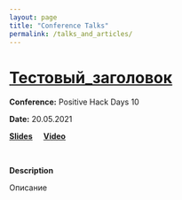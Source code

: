 ```yaml
---
layout: page
title: "Conference Talks"
permalink: /talks_and_articles/
---
```


# [Тестовый_заголовок][38]

__Conference:__ Positive Hack Days 10

__Date:__ 20.05.2021

[__Slides__][39] &nbsp; &nbsp; [__Video__][40]

<br />

__Description__

Описание
<br/>

[38]: https://standoff365.com/phdays10/schedule/fast-track/error-detection-in-the-national-vulnerability-database
[39]: https://standoff365.com/phdays10/schedule/fast-track/error-detection-in-the-national-vulnerability-database
[40]: https://standoff365.com/phdays10/schedule/fast-track/error-detection-in-the-national-vulnerability-database

